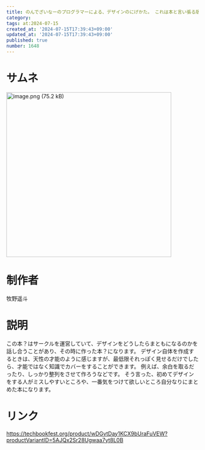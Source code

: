 ```yaml
---
title: のんでざいなーのプログラマーによる、デザインのにげかた。 これは本と言い張る版
category:
tags: at:2024-07-15
created_at: '2024-07-15T17:39:43+09:00'
updated_at: '2024-07-15T17:39:43+09:00'
published: true
number: 1648
---
```


# サムネ
<img width="432" alt="image.png (75.2 kB)" src="https://img.esa.io/uploads/production/attachments/19973/2024/07/15/129607/cc861551-e73c-4c0a-b1d2-7469da7652ea.png">


# 制作者
牧野遥斗

# 説明
この本？はサークルを運営していて、デザインをどうしたらまともになるのかを話し合うことがあり、その時に作った本？になります。
デザイン自体を作成するときは、天性の才能のように感じますが、最低限それっぽく見せるだけでしたら、才能ではなく知識でカバーをすることができます。
例えば、余白を取るだったり、しっかり整列をさせて作ろうなどです。
そう言った、初めてデザインをする人がミスしやすいところや、一番気をつけて欲しいところ自分なりにまとめた本になります。

# リンク
https://techbookfest.org/product/wDGvtDay1KCX9bUraFuVEW?productVariantID=5AJQx2Sr28Ugwaa7yt8L0B

